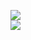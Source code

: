 [![](https://img.shields.io/badge/Made%20With-Github%20Spray-lightgrey.svg?style=for-the-badge&logo=github)](https://github.com/Annihil/github-spray#11764)  
[![](https://i.imgur.com/2DrTn0Z.gif)](https://github.com/Annihil/github-spray)